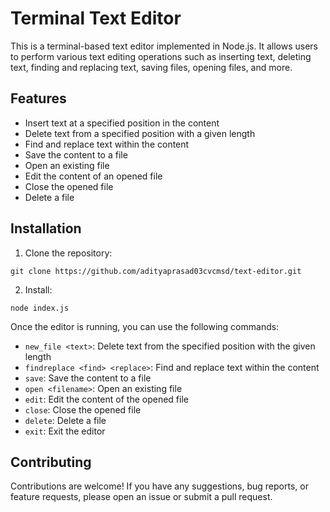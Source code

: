 # Terminal Text Editor

This is a terminal-based text editor implemented in Node.js. It allows users to perform various text editing operations such as inserting text, deleting text, finding and replacing text, saving files, opening files, and more.

## Features

- Insert text at a specified position in the content
- Delete text from a specified position with a given length
- Find and replace text within the content
- Save the content to a file
- Open an existing file
- Edit the content of an opened file
- Close the opened file
- Delete a file

## Installation

1. Clone the repository:

```
git clone https://github.com/adityaprasad03cvcmsd/text-editor.git
```

2. Install:

```
node index.js
```


Once the editor is running, you can use the following commands:

- `new_file <text>`: Delete text from the specified position with the given length
- `findreplace <find> <replace>`: Find and replace text within the content
- `save`: Save the content to a file
- `open <filename>`: Open an existing file
- `edit`: Edit the content of the opened file
- `close`: Close the opened file
- `delete`: Delete a file
- `exit`: Exit the editor

## Contributing

Contributions are welcome! If you have any suggestions, bug reports, or feature requests, please open an issue or submit a pull request.

